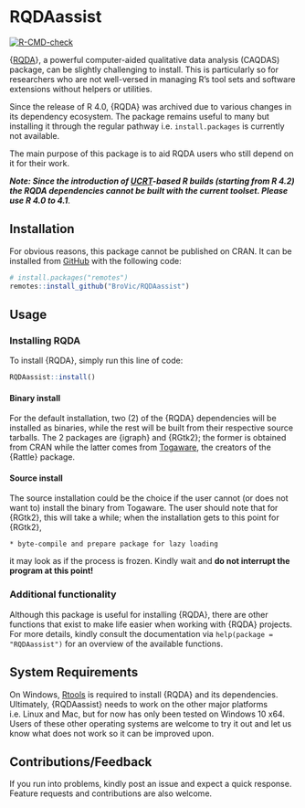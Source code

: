 
<!-- README.md is generated from README.Rmd. Please edit that file -->

# RQDAassist

<!-- badges: start -->

[![R-CMD-check](https://github.com/BroVic/RQDAassist/actions/workflows/R-CMD-check.yaml/badge.svg)](https://github.com/BroVic/RQDAassist/actions/workflows/R-CMD-check.yaml)
<!-- badges: end -->

{[RQDA](http://rqda.r-forge.r-project.org/)}, a powerful computer-aided
qualitative data analysis (CAQDAS) package, can be slightly challenging
to install. This is particularly so for researchers who are not
well-versed in managing R’s tool sets and software extensions without
helpers or utilities.

Since the release of R 4.0, {RQDA} was archived due to various changes
in its dependency ecosystem. The package remains useful to many but
installing it through the regular pathway i.e. `install.packages` is
currently not available.

The main purpose of this package is to aid RQDA users who still depend
on it for their work.

***Note: Since the introduction of
[UCRT](https://blog.r-project.org/2021/12/07/upcoming-changes-in-r-4.2-on-windows/)-based
R builds (starting from R 4.2) the RQDA dependencies cannot be built
with the current toolset. Please use R 4.0 to 4.1***.

## Installation

For obvious reasons, this package cannot be published on CRAN. It can be
installed from [GitHub](https://github.com/BroVic/RQDAassist) with the
following code:

``` r
# install.packages("remotes")
remotes::install_github("BroVic/RQDAassist")
```

## Usage

### Installing RQDA

To install {RQDA}, simply run this line of code:

``` r
RQDAassist::install()
```

#### Binary install

For the default installation, two (2) of the {RQDA} dependencies will be
installed as binaries, while the rest will be built from their
respective source tarballs. The 2 packages are {igraph} and {RGtk2}; the
former is obtained from CRAN while the latter comes from
[Togaware](https://rattle.togaware.com/), the creators of the {Rattle}
package.

#### Source install

The source installation could be the choice if the user cannot (or does
not want to) install the binary from Togaware. The user should note that
for {RGtk2}, this will take a while; when the installation gets to this
point for {RGtk2},

    * byte-compile and prepare package for lazy loading

it may look as if the process is frozen. Kindly wait and **do not
interrupt the program at this point!**

### Additional functionality

Although this package is useful for installing {RQDA}, there are other
functions that exist to make life easier when working with {RQDA}
projects. For more details, kindly consult the documentation via
`help(package = "RQDAassist")` for an overview of the available
functions.

## System Requirements

On Windows, [Rtools](https://cran.r-project.org/bin/windows/Rtools/) is
required to install {RQDA} and its dependencies. Ultimately,
{RQDAassist} needs to work on the other major platforms i.e. Linux and
Mac, but for now has only been tested on Windows 10 x64. Users of these
other operating systems are welcome to try it out and let us know what
does not work so it can be improved upon.

## Contributions/Feedback

If you run into problems, kindly post an issue and expect a quick
response. Feature requests and contributions are also welcome.

